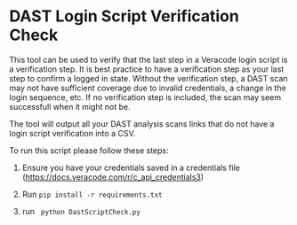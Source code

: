 # DAST Login Script Verification Check

This tool can be used to verify that the last step in a Veracode login script is a verification step. It is best practice to have a verification step as your last step to confirm a logged in state. Without the verification step, a DAST scan may not have sufficient coverage due to invalid credentials, a change in the login sequence, etc. If no verification step is included, the scan may seem successfull when it might not be. 

The tool will output all your DAST analysis scans links that do not have a login script verification into a CSV. 

To run this script please follow these steps: 

1. Ensure you have your credentials saved in a credentials file (https://docs.veracode.com/r/c_api_credentials3)

2. Run ```
   pip install -r requirements.txt ```
3. run ```
python DastScriptCheck.py```
